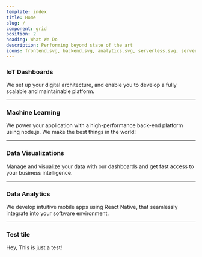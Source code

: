 ```yaml
---
template: index
title: Home
slug: /
component: grid
position: 2
heading: What We Do
description: Performing beyond state of the art
icons: frontend.svg, backend.svg, analytics.svg, serverless.svg, serverless.svg
---
```


### IoT Dashboards
We set up your digital architecture, and enable you to develop a fully scalable and maintainable platform.

***

### Machine Learning
We power your application with a high-performance back-end platform using node.js.
We make the best things in the world!

***

### Data Visualizations
Manage and visualize your data with our dashboards and get fast access to your business intelligence.

***

### Data Analytics
We develop intuitive mobile apps using React Native, that seamlessly integrate into your software environment.

***

### Test tile
Hey, This is just a test!
